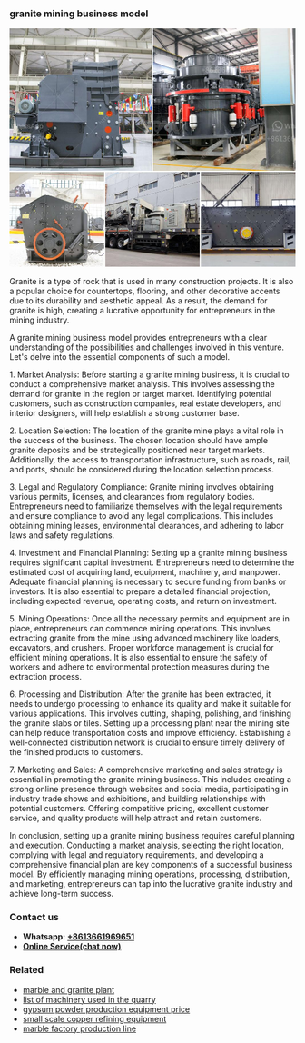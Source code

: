 <h3>granite mining business model</h3><img src='1708309525.jpg' alt=''><p>Granite is a type of rock that is used in many construction projects. It is also a popular choice for countertops, flooring, and other decorative accents due to its durability and aesthetic appeal. As a result, the demand for granite is high, creating a lucrative opportunity for entrepreneurs in the mining industry.</p><p>A granite mining business model provides entrepreneurs with a clear understanding of the possibilities and challenges involved in this venture. Let's delve into the essential components of such a model.</p><p>1. Market Analysis: Before starting a granite mining business, it is crucial to conduct a comprehensive market analysis. This involves assessing the demand for granite in the region or target market. Identifying potential customers, such as construction companies, real estate developers, and interior designers, will help establish a strong customer base.</p><p>2. Location Selection: The location of the granite mine plays a vital role in the success of the business. The chosen location should have ample granite deposits and be strategically positioned near target markets. Additionally, the access to transportation infrastructure, such as roads, rail, and ports, should be considered during the location selection process.</p><p>3. Legal and Regulatory Compliance: Granite mining involves obtaining various permits, licenses, and clearances from regulatory bodies. Entrepreneurs need to familiarize themselves with the legal requirements and ensure compliance to avoid any legal complications. This includes obtaining mining leases, environmental clearances, and adhering to labor laws and safety regulations.</p><p>4. Investment and Financial Planning: Setting up a granite mining business requires significant capital investment. Entrepreneurs need to determine the estimated cost of acquiring land, equipment, machinery, and manpower. Adequate financial planning is necessary to secure funding from banks or investors. It is also essential to prepare a detailed financial projection, including expected revenue, operating costs, and return on investment.</p><p>5. Mining Operations: Once all the necessary permits and equipment are in place, entrepreneurs can commence mining operations. This involves extracting granite from the mine using advanced machinery like loaders, excavators, and crushers. Proper workforce management is crucial for efficient mining operations. It is also essential to ensure the safety of workers and adhere to environmental protection measures during the extraction process.</p><p>6. Processing and Distribution: After the granite has been extracted, it needs to undergo processing to enhance its quality and make it suitable for various applications. This involves cutting, shaping, polishing, and finishing the granite slabs or tiles. Setting up a processing plant near the mining site can help reduce transportation costs and improve efficiency. Establishing a well-connected distribution network is crucial to ensure timely delivery of the finished products to customers.</p><p>7. Marketing and Sales: A comprehensive marketing and sales strategy is essential in promoting the granite mining business. This includes creating a strong online presence through websites and social media, participating in industry trade shows and exhibitions, and building relationships with potential customers. Offering competitive pricing, excellent customer service, and quality products will help attract and retain customers.</p><p>In conclusion, setting up a granite mining business requires careful planning and execution. Conducting a market analysis, selecting the right location, complying with legal and regulatory requirements, and developing a comprehensive financial plan are key components of a successful business model. By efficiently managing mining operations, processing, distribution, and marketing, entrepreneurs can tap into the lucrative granite industry and achieve long-term success.</p><h3>Contact us</h3><ul><li><strong>Whatsapp:&nbsp;<a href="https://wa.me/8613661969651">+8613661969651</a></strong></li><li><a href="https://swt.shibang-china.com/?git&amp;zhl&amp;granite mining business model"><strong>Online Service(chat now)</strong></a></li></ul><h3>Related</h3><ul><li><a href='marble and granite plant.md'>marble and granite plant</a></li><li><a href='list of machinery used in the quarry.md'>list of machinery used in the quarry</a></li><li><a href='gypsum powder production equipment price.md'>gypsum powder production equipment price</a></li><li><a href='small scale copper refining equipment.md'>small scale copper refining equipment</a></li><li><a href='marble factory production line.md'>marble factory production line</a></li></ul>